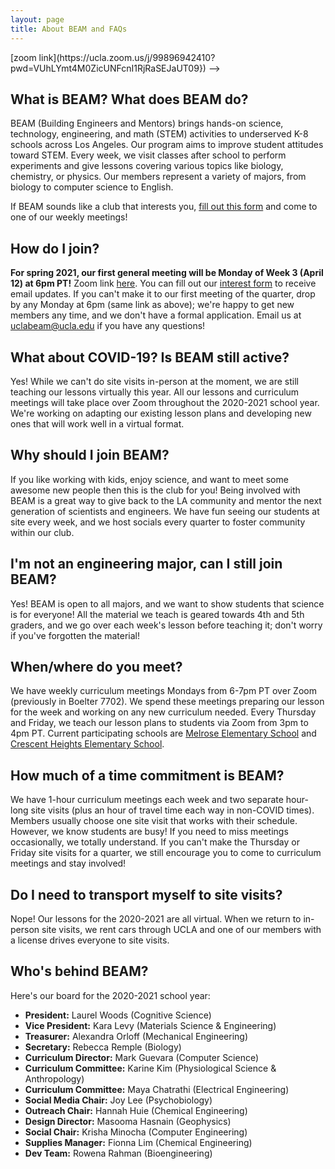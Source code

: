 ```yaml
---
layout: page
title: About BEAM and FAQs
---
```


<!-- > **FIRST general meeting of spring quarter 2021:**
Monday, April 12 @ 6pm PT --> [zoom link](https://ucla.zoom.us/j/99896942410?pwd=VUhLYmt4M0ZicUNFcnI1RjRaSEJaUT09}) -->

## What is BEAM? What does BEAM do?

BEAM (Building Engineers and Mentors) brings hands-on science, technology, engineering, and math (STEM) activities to underserved K-8 schools across Los Angeles. Our program aims to improve student attitudes toward STEM. Every week, we visit classes after school to perform experiments and give lessons covering various topics like biology, chemistry, or physics. Our members represent a variety of majors, from biology to computer science to English.

If BEAM sounds like a club that interests you, [fill out this form]({{site.interest_form}}) and come to one of our weekly meetings!

## How do I join?

**For spring 2021, our first general meeting will be Monday of Week 3 (April 12) at 6pm PT!** Zoom link [here](https://ucla.zoom.us/j/99896942410?pwd=VUhLYmt4M0ZicUNFcnI1RjRaSEJaUT09). You can fill out our [interest form]({{site.interest_form}}) to receive email updates. If you can't make it to our first meeting of the quarter, drop by any Monday at 6pm (same link as above); we're happy to get new members any time, and we don't have a formal application. Email us at [uclabeam@ucla.edu](mailto:uclabeam@ucla.edu) if you have any questions!

## What about COVID-19? Is BEAM still active?

Yes! While we can't do site visits in-person at the moment, we are still teaching our lessons virtually this year. All our lessons and curriculum meetings will take place over Zoom throughout the 2020-2021 school year. We're working on adapting our existing lesson plans and developing new ones that will work well in a virtual format.

## Why should I join BEAM?

If you like working with kids, enjoy science, and want to meet some awesome new people then this is the club for you! Being involved with BEAM is a great way to give back to the LA community and mentor the next generation of scientists and engineers. We have fun seeing our students at site every week, and we host socials every quarter to foster community within our club.

## I'm not an engineering major, can I still join BEAM?

Yes! BEAM is open to all majors, and we want to show students that science is for everyone! All the material we teach is geared towards 4th and 5th graders, and we go over each week's lesson before teaching it; don't worry if you've forgotten the material!

## When/where do you meet?

We have weekly curriculum meetings Mondays from 6-7pm PT over Zoom (previously in Boelter 7702). We spend these meetings preparing our lesson for the week and working on any new curriculum needed. Every Thursday and Friday, we teach our lesson plans to students via Zoom from 3pm to 4pm PT. Current participating schools are [Melrose Elementary School](https://melrose-lausd-ca.schoolloop.com/) and [Crescent Heights Elementary School](https://crescentheightsmagnet-lausd-ca.schoolloop.com/).

## How much of a time commitment is BEAM?

We have 1-hour curriculum meetings each week and two separate hour-long site visits (plus an hour of travel time each way in non-COVID times). Members usually choose one site visit that works with their schedule. However, we know students are busy! If you need to miss meetings occasionally, we totally understand. If you can't make the Thursday or Friday site visits for a quarter, we still encourage you to come to curriculum meetings and stay involved!

## Do I need to transport myself to site visits?

Nope! Our lessons for the 2020-2021 are all virtual. When we return to in-person site visits, we rent cars through UCLA and one of our members with a license drives everyone to site visits.

## Who's behind BEAM?

Here's our board for the 2020-2021 school year:

- **President:** Laurel Woods (Cognitive Science)
- **Vice President:** Kara Levy (Materials Science & Engineering)
- **Treasurer:** Alexandra Orloff (Mechanical Engineering)
- **Secretary:** Rebecca Remple (Biology)
- **Curriculum Director:** Mark Guevara (Computer Science)
- **Curriculum Committee:** Karine Kim (Physiological Science & Anthropology)
- **Curriculum Committee:** Maya Chatrathi (Electrical Engineering)
- **Social Media Chair:** Joy Lee (Psychobiology)
- **Outreach Chair:** Hannah Huie (Chemical Engineering)
- **Design Director:** Masooma Hasnain (Geophysics)
- **Social Chair:** Krisha Minocha (Computer Engineering)
- **Supplies Manager:** Fionna Lim (Chemical Engineering)
- **Dev Team:** Rowena Rahman (Bioengineering)
